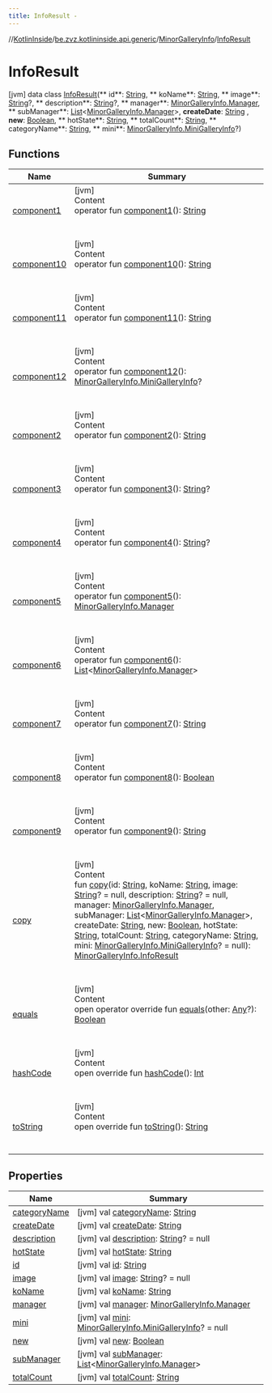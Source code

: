 ```yaml
---
title: InfoResult -
---
```

//[KotlinInside](../../../index.md)/[be.zvz.kotlininside.api.generic](../../index.md)/[MinorGalleryInfo](../index.md)/[InfoResult](index.md)



# InfoResult  

[jvm] data class [InfoResult](index.md)(**
id**: [String](https://kotlinlang.org/api/latest/jvm/stdlib/kotlin/-string/index.html), **
koName**: [String](https://kotlinlang.org/api/latest/jvm/stdlib/kotlin/-string/index.html), **
image**: [String](https://kotlinlang.org/api/latest/jvm/stdlib/kotlin/-string/index.html)?, **
description**: [String](https://kotlinlang.org/api/latest/jvm/stdlib/kotlin/-string/index.html)?, **
manager**: [MinorGalleryInfo.Manager](../-manager/index.md), **
subManager**: [List](https://kotlinlang.org/api/latest/jvm/stdlib/kotlin.collections/-list/index.html)<[MinorGalleryInfo.Manager](
../-manager/index.md)>, **createDate**: [String](https://kotlinlang.org/api/latest/jvm/stdlib/kotlin/-string/index.html)
, **new**: [Boolean](https://kotlinlang.org/api/latest/jvm/stdlib/kotlin/-boolean/index.html), **
hotState**: [String](https://kotlinlang.org/api/latest/jvm/stdlib/kotlin/-string/index.html), **
totalCount**: [String](https://kotlinlang.org/api/latest/jvm/stdlib/kotlin/-string/index.html), **
categoryName**: [String](https://kotlinlang.org/api/latest/jvm/stdlib/kotlin/-string/index.html), **
mini**: [MinorGalleryInfo.MiniGalleryInfo](../-mini-gallery-info/index.md)?)

## Functions  

|  Name|  Summary| 
|---|---|
| <a name="be.zvz.kotlininside.api.generic/MinorGalleryInfo.InfoResult/component1/#/PointingToDeclaration/"></a>[component1](component1.md)| <a name="be.zvz.kotlininside.api.generic/MinorGalleryInfo.InfoResult/component1/#/PointingToDeclaration/"></a>[jvm]  <br>Content  <br>operator fun [component1](component1.md)(): [String](https://kotlinlang.org/api/latest/jvm/stdlib/kotlin/-string/index.html)  <br><br><br>
| <a name="be.zvz.kotlininside.api.generic/MinorGalleryInfo.InfoResult/component10/#/PointingToDeclaration/"></a>[component10](component10.md)| <a name="be.zvz.kotlininside.api.generic/MinorGalleryInfo.InfoResult/component10/#/PointingToDeclaration/"></a>[jvm]  <br>Content  <br>operator fun [component10](component10.md)(): [String](https://kotlinlang.org/api/latest/jvm/stdlib/kotlin/-string/index.html)  <br><br><br>
| <a name="be.zvz.kotlininside.api.generic/MinorGalleryInfo.InfoResult/component11/#/PointingToDeclaration/"></a>[component11](component11.md)| <a name="be.zvz.kotlininside.api.generic/MinorGalleryInfo.InfoResult/component11/#/PointingToDeclaration/"></a>[jvm]  <br>Content  <br>operator fun [component11](component11.md)(): [String](https://kotlinlang.org/api/latest/jvm/stdlib/kotlin/-string/index.html)  <br><br><br>
| <a name="be.zvz.kotlininside.api.generic/MinorGalleryInfo.InfoResult/component12/#/PointingToDeclaration/"></a>[component12](component12.md)| <a name="be.zvz.kotlininside.api.generic/MinorGalleryInfo.InfoResult/component12/#/PointingToDeclaration/"></a>[jvm]  <br>Content  <br>operator fun [component12](component12.md)(): [MinorGalleryInfo.MiniGalleryInfo](../-mini-gallery-info/index.md)?  <br><br><br>
| <a name="be.zvz.kotlininside.api.generic/MinorGalleryInfo.InfoResult/component2/#/PointingToDeclaration/"></a>[component2](component2.md)| <a name="be.zvz.kotlininside.api.generic/MinorGalleryInfo.InfoResult/component2/#/PointingToDeclaration/"></a>[jvm]  <br>Content  <br>operator fun [component2](component2.md)(): [String](https://kotlinlang.org/api/latest/jvm/stdlib/kotlin/-string/index.html)  <br><br><br>
| <a name="be.zvz.kotlininside.api.generic/MinorGalleryInfo.InfoResult/component3/#/PointingToDeclaration/"></a>[component3](component3.md)| <a name="be.zvz.kotlininside.api.generic/MinorGalleryInfo.InfoResult/component3/#/PointingToDeclaration/"></a>[jvm]  <br>Content  <br>operator fun [component3](component3.md)(): [String](https://kotlinlang.org/api/latest/jvm/stdlib/kotlin/-string/index.html)?  <br><br><br>
| <a name="be.zvz.kotlininside.api.generic/MinorGalleryInfo.InfoResult/component4/#/PointingToDeclaration/"></a>[component4](component4.md)| <a name="be.zvz.kotlininside.api.generic/MinorGalleryInfo.InfoResult/component4/#/PointingToDeclaration/"></a>[jvm]  <br>Content  <br>operator fun [component4](component4.md)(): [String](https://kotlinlang.org/api/latest/jvm/stdlib/kotlin/-string/index.html)?  <br><br><br>
| <a name="be.zvz.kotlininside.api.generic/MinorGalleryInfo.InfoResult/component5/#/PointingToDeclaration/"></a>[component5](component5.md)| <a name="be.zvz.kotlininside.api.generic/MinorGalleryInfo.InfoResult/component5/#/PointingToDeclaration/"></a>[jvm]  <br>Content  <br>operator fun [component5](component5.md)(): [MinorGalleryInfo.Manager](../-manager/index.md)  <br><br><br>
| <a name="be.zvz.kotlininside.api.generic/MinorGalleryInfo.InfoResult/component6/#/PointingToDeclaration/"></a>[component6](component6.md)| <a name="be.zvz.kotlininside.api.generic/MinorGalleryInfo.InfoResult/component6/#/PointingToDeclaration/"></a>[jvm]  <br>Content  <br>operator fun [component6](component6.md)(): [List](https://kotlinlang.org/api/latest/jvm/stdlib/kotlin.collections/-list/index.html)<[MinorGalleryInfo.Manager](../-manager/index.md)>  <br><br><br>
| <a name="be.zvz.kotlininside.api.generic/MinorGalleryInfo.InfoResult/component7/#/PointingToDeclaration/"></a>[component7](component7.md)| <a name="be.zvz.kotlininside.api.generic/MinorGalleryInfo.InfoResult/component7/#/PointingToDeclaration/"></a>[jvm]  <br>Content  <br>operator fun [component7](component7.md)(): [String](https://kotlinlang.org/api/latest/jvm/stdlib/kotlin/-string/index.html)  <br><br><br>
| <a name="be.zvz.kotlininside.api.generic/MinorGalleryInfo.InfoResult/component8/#/PointingToDeclaration/"></a>[component8](component8.md)| <a name="be.zvz.kotlininside.api.generic/MinorGalleryInfo.InfoResult/component8/#/PointingToDeclaration/"></a>[jvm]  <br>Content  <br>operator fun [component8](component8.md)(): [Boolean](https://kotlinlang.org/api/latest/jvm/stdlib/kotlin/-boolean/index.html)  <br><br><br>
| <a name="be.zvz.kotlininside.api.generic/MinorGalleryInfo.InfoResult/component9/#/PointingToDeclaration/"></a>[component9](component9.md)| <a name="be.zvz.kotlininside.api.generic/MinorGalleryInfo.InfoResult/component9/#/PointingToDeclaration/"></a>[jvm]  <br>Content  <br>operator fun [component9](component9.md)(): [String](https://kotlinlang.org/api/latest/jvm/stdlib/kotlin/-string/index.html)  <br><br><br>
| <a name="be.zvz.kotlininside.api.generic/MinorGalleryInfo.InfoResult/copy/#kotlin.String#kotlin.String#kotlin.String?#kotlin.String?#be.zvz.kotlininside.api.generic.MinorGalleryInfo.Manager#kotlin.collections.List[be.zvz.kotlininside.api.generic.MinorGalleryInfo.Manager]#kotlin.String#kotlin.Boolean#kotlin.String#kotlin.String#kotlin.String#be.zvz.kotlininside.api.generic.MinorGalleryInfo.MiniGalleryInfo?/PointingToDeclaration/"></a>[copy](copy.md)| <a name="be.zvz.kotlininside.api.generic/MinorGalleryInfo.InfoResult/copy/#kotlin.String#kotlin.String#kotlin.String?#kotlin.String?#be.zvz.kotlininside.api.generic.MinorGalleryInfo.Manager#kotlin.collections.List[be.zvz.kotlininside.api.generic.MinorGalleryInfo.Manager]#kotlin.String#kotlin.Boolean#kotlin.String#kotlin.String#kotlin.String#be.zvz.kotlininside.api.generic.MinorGalleryInfo.MiniGalleryInfo?/PointingToDeclaration/"></a>[jvm]  <br>Content  <br>fun [copy](copy.md)(id: [String](https://kotlinlang.org/api/latest/jvm/stdlib/kotlin/-string/index.html), koName: [String](https://kotlinlang.org/api/latest/jvm/stdlib/kotlin/-string/index.html), image: [String](https://kotlinlang.org/api/latest/jvm/stdlib/kotlin/-string/index.html)? = null, description: [String](https://kotlinlang.org/api/latest/jvm/stdlib/kotlin/-string/index.html)? = null, manager: [MinorGalleryInfo.Manager](../-manager/index.md), subManager: [List](https://kotlinlang.org/api/latest/jvm/stdlib/kotlin.collections/-list/index.html)<[MinorGalleryInfo.Manager](../-manager/index.md)>, createDate: [String](https://kotlinlang.org/api/latest/jvm/stdlib/kotlin/-string/index.html), new: [Boolean](https://kotlinlang.org/api/latest/jvm/stdlib/kotlin/-boolean/index.html), hotState: [String](https://kotlinlang.org/api/latest/jvm/stdlib/kotlin/-string/index.html), totalCount: [String](https://kotlinlang.org/api/latest/jvm/stdlib/kotlin/-string/index.html), categoryName: [String](https://kotlinlang.org/api/latest/jvm/stdlib/kotlin/-string/index.html), mini: [MinorGalleryInfo.MiniGalleryInfo](../-mini-gallery-info/index.md)? = null): [MinorGalleryInfo.InfoResult](index.md)  <br><br><br>
| <a name="kotlin/Any/equals/#kotlin.Any?/PointingToDeclaration/"></a>[equals](../../../be.zvz.kotlininside.utils/-string-util/-companion/index.md#%5Bkotlin%2FAny%2Fequals%2F%23kotlin.Any%3F%2FPointingToDeclaration%2F%5D%2FFunctions%2F49489957)| <a name="kotlin/Any/equals/#kotlin.Any?/PointingToDeclaration/"></a>[jvm]  <br>Content  <br>open operator override fun [equals](../../../be.zvz.kotlininside.utils/-string-util/-companion/index.md#%5Bkotlin%2FAny%2Fequals%2F%23kotlin.Any%3F%2FPointingToDeclaration%2F%5D%2FFunctions%2F49489957)(other: [Any](https://kotlinlang.org/api/latest/jvm/stdlib/kotlin/-any/index.html)?): [Boolean](https://kotlinlang.org/api/latest/jvm/stdlib/kotlin/-boolean/index.html)  <br><br><br>
| <a name="kotlin/Any/hashCode/#/PointingToDeclaration/"></a>[hashCode](../../../be.zvz.kotlininside.utils/-string-util/-companion/index.md#%5Bkotlin%2FAny%2FhashCode%2F%23%2FPointingToDeclaration%2F%5D%2FFunctions%2F49489957)| <a name="kotlin/Any/hashCode/#/PointingToDeclaration/"></a>[jvm]  <br>Content  <br>open override fun [hashCode](../../../be.zvz.kotlininside.utils/-string-util/-companion/index.md#%5Bkotlin%2FAny%2FhashCode%2F%23%2FPointingToDeclaration%2F%5D%2FFunctions%2F49489957)(): [Int](https://kotlinlang.org/api/latest/jvm/stdlib/kotlin/-int/index.html)  <br><br><br>
| <a name="kotlin/Any/toString/#/PointingToDeclaration/"></a>[toString](../../../be.zvz.kotlininside.utils/-string-util/-companion/index.md#%5Bkotlin%2FAny%2FtoString%2F%23%2FPointingToDeclaration%2F%5D%2FFunctions%2F49489957)| <a name="kotlin/Any/toString/#/PointingToDeclaration/"></a>[jvm]  <br>Content  <br>open override fun [toString](../../../be.zvz.kotlininside.utils/-string-util/-companion/index.md#%5Bkotlin%2FAny%2FtoString%2F%23%2FPointingToDeclaration%2F%5D%2FFunctions%2F49489957)(): [String](https://kotlinlang.org/api/latest/jvm/stdlib/kotlin/-string/index.html)  <br><br><br>


## Properties  
  
|  Name|  Summary| 
|---|---|
| <a name="be.zvz.kotlininside.api.generic/MinorGalleryInfo.InfoResult/categoryName/#/PointingToDeclaration/"></a>[categoryName](category-name.md)| <a name="be.zvz.kotlininside.api.generic/MinorGalleryInfo.InfoResult/categoryName/#/PointingToDeclaration/"></a> [jvm] val [categoryName](category-name.md): [String](https://kotlinlang.org/api/latest/jvm/stdlib/kotlin/-string/index.html)   <br>
| <a name="be.zvz.kotlininside.api.generic/MinorGalleryInfo.InfoResult/createDate/#/PointingToDeclaration/"></a>[createDate](create-date.md)| <a name="be.zvz.kotlininside.api.generic/MinorGalleryInfo.InfoResult/createDate/#/PointingToDeclaration/"></a> [jvm] val [createDate](create-date.md): [String](https://kotlinlang.org/api/latest/jvm/stdlib/kotlin/-string/index.html)   <br>
| <a name="be.zvz.kotlininside.api.generic/MinorGalleryInfo.InfoResult/description/#/PointingToDeclaration/"></a>[description](description.md)| <a name="be.zvz.kotlininside.api.generic/MinorGalleryInfo.InfoResult/description/#/PointingToDeclaration/"></a> [jvm] val [description](description.md): [String](https://kotlinlang.org/api/latest/jvm/stdlib/kotlin/-string/index.html)? = null   <br>
| <a name="be.zvz.kotlininside.api.generic/MinorGalleryInfo.InfoResult/hotState/#/PointingToDeclaration/"></a>[hotState](hot-state.md)| <a name="be.zvz.kotlininside.api.generic/MinorGalleryInfo.InfoResult/hotState/#/PointingToDeclaration/"></a> [jvm] val [hotState](hot-state.md): [String](https://kotlinlang.org/api/latest/jvm/stdlib/kotlin/-string/index.html)   <br>
| <a name="be.zvz.kotlininside.api.generic/MinorGalleryInfo.InfoResult/id/#/PointingToDeclaration/"></a>[id](id.md)| <a name="be.zvz.kotlininside.api.generic/MinorGalleryInfo.InfoResult/id/#/PointingToDeclaration/"></a> [jvm] val [id](id.md): [String](https://kotlinlang.org/api/latest/jvm/stdlib/kotlin/-string/index.html)   <br>
| <a name="be.zvz.kotlininside.api.generic/MinorGalleryInfo.InfoResult/image/#/PointingToDeclaration/"></a>[image](image.md)| <a name="be.zvz.kotlininside.api.generic/MinorGalleryInfo.InfoResult/image/#/PointingToDeclaration/"></a> [jvm] val [image](image.md): [String](https://kotlinlang.org/api/latest/jvm/stdlib/kotlin/-string/index.html)? = null   <br>
| <a name="be.zvz.kotlininside.api.generic/MinorGalleryInfo.InfoResult/koName/#/PointingToDeclaration/"></a>[koName](ko-name.md)| <a name="be.zvz.kotlininside.api.generic/MinorGalleryInfo.InfoResult/koName/#/PointingToDeclaration/"></a> [jvm] val [koName](ko-name.md): [String](https://kotlinlang.org/api/latest/jvm/stdlib/kotlin/-string/index.html)   <br>
| <a name="be.zvz.kotlininside.api.generic/MinorGalleryInfo.InfoResult/manager/#/PointingToDeclaration/"></a>[manager](manager.md)| <a name="be.zvz.kotlininside.api.generic/MinorGalleryInfo.InfoResult/manager/#/PointingToDeclaration/"></a> [jvm] val [manager](manager.md): [MinorGalleryInfo.Manager](../-manager/index.md)   <br>
| <a name="be.zvz.kotlininside.api.generic/MinorGalleryInfo.InfoResult/mini/#/PointingToDeclaration/"></a>[mini](mini.md)| <a name="be.zvz.kotlininside.api.generic/MinorGalleryInfo.InfoResult/mini/#/PointingToDeclaration/"></a> [jvm] val [mini](mini.md): [MinorGalleryInfo.MiniGalleryInfo](../-mini-gallery-info/index.md)? = null   <br>
| <a name="be.zvz.kotlininside.api.generic/MinorGalleryInfo.InfoResult/new/#/PointingToDeclaration/"></a>[new](new.md)| <a name="be.zvz.kotlininside.api.generic/MinorGalleryInfo.InfoResult/new/#/PointingToDeclaration/"></a> [jvm] val [new](new.md): [Boolean](https://kotlinlang.org/api/latest/jvm/stdlib/kotlin/-boolean/index.html)   <br>
| <a name="be.zvz.kotlininside.api.generic/MinorGalleryInfo.InfoResult/subManager/#/PointingToDeclaration/"></a>[subManager](sub-manager.md)| <a name="be.zvz.kotlininside.api.generic/MinorGalleryInfo.InfoResult/subManager/#/PointingToDeclaration/"></a> [jvm] val [subManager](sub-manager.md): [List](https://kotlinlang.org/api/latest/jvm/stdlib/kotlin.collections/-list/index.html)<[MinorGalleryInfo.Manager](../-manager/index.md)>   <br>
| <a name="be.zvz.kotlininside.api.generic/MinorGalleryInfo.InfoResult/totalCount/#/PointingToDeclaration/"></a>[totalCount](total-count.md)| <a name="be.zvz.kotlininside.api.generic/MinorGalleryInfo.InfoResult/totalCount/#/PointingToDeclaration/"></a> [jvm] val [totalCount](total-count.md): [String](https://kotlinlang.org/api/latest/jvm/stdlib/kotlin/-string/index.html)   <br>

